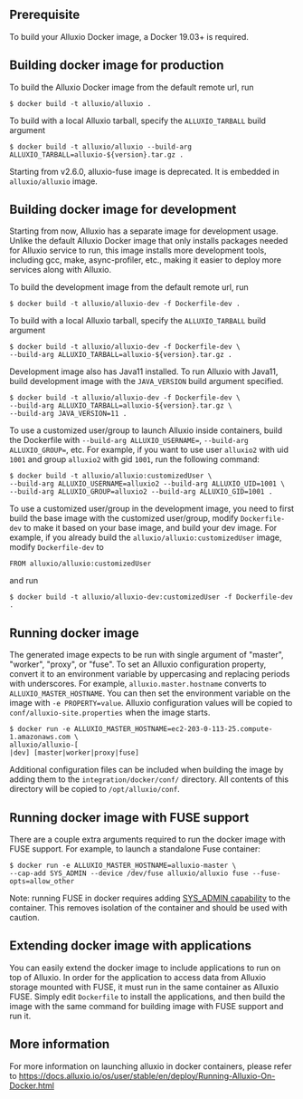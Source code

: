## Prerequisite
To build your Alluxio Docker image, a Docker 19.03+ is required. 

## Building docker image for production
To build the Alluxio Docker image from the default remote url, run
```console
$ docker build -t alluxio/alluxio .
```

To build with a local Alluxio tarball, specify the `ALLUXIO_TARBALL` build argument

```console
$ docker build -t alluxio/alluxio --build-arg ALLUXIO_TARBALL=alluxio-${version}.tar.gz .
```

Starting from v2.6.0, alluxio-fuse image is deprecated. It is embedded in `alluxio/alluxio` image.

## Building docker image for development
Starting from now, Alluxio has a separate image for development usage. Unlike the default Alluxio 
Docker image that only installs packages needed for Alluxio service to run, this image installs 
more development tools, including gcc, make, async-profiler, etc., making it easier to deploy more 
services along with Alluxio.

To build the development image from the default remote url, run
```console
$ docker build -t alluxio/alluxio-dev -f Dockerfile-dev .
```

To build with a local Alluxio tarball, specify the `ALLUXIO_TARBALL` build argument

```console
$ docker build -t alluxio/alluxio-dev -f Dockerfile-dev \
--build-arg ALLUXIO_TARBALL=alluxio-${version}.tar.gz .
```

Development image also has Java11 installed. To run Alluxio with Java11, build development image 
with the `JAVA_VERSION` build argument specified.

```console
$ docker build -t alluxio/alluxio-dev -f Dockerfile-dev \
--build-arg ALLUXIO_TARBALL=alluxio-${version}.tar.gz \
--build-arg JAVA_VERSION=11 .
```

To use a customized user/group to launch Alluxio inside containers, build the Dockerfile
with `--build-arg ALLUXIO_USERNAME=`, `--build-arg ALLUXIO_GROUP=`, etc. For example,
if you want to use user `alluxio2` with uid `1001` and group `alluxio2` with gid `1001`, run the following command:

```console
$ docker build -t alluxio/alluxio:customizedUser \
--build-arg ALLUXIO_USERNAME=alluxio2 --build-arg ALLUXIO_UID=1001 \
--build-arg ALLUXIO_GROUP=alluxio2 --build-arg ALLUXIO_GID=1001 .
```

To use a customized user/group in the development image,
you need to first build the base image with the customized user/group, 
modify `Dockerfile-dev` to make it based on your base image, and build your dev image.
For example, if you already build the `alluxio/alluxio:customizedUser` image, modify `Dockerfile-dev` to 

```
FROM alluxio/alluxio:customizedUser
```

and run

```console
$ docker build -t alluxio/alluxio-dev:customizedUser -f Dockerfile-dev .
```

## Running docker image
The generated image expects to be run with single argument of "master", "worker", "proxy", or "fuse".
To set an Alluxio configuration property, convert it to an environment variable by uppercasing
and replacing periods with underscores. For example, `alluxio.master.hostname` converts to
`ALLUXIO_MASTER_HOSTNAME`. You can then set the environment variable on the image with
`-e PROPERTY=value`. Alluxio configuration values will be copied to `conf/alluxio-site.properties`
when the image starts.

```console
$ docker run -e ALLUXIO_MASTER_HOSTNAME=ec2-203-0-113-25.compute-1.amazonaws.com \
alluxio/alluxio-[
|dev] [master|worker|proxy|fuse]
```

Additional configuration files can be included when building the image by adding them to the
`integration/docker/conf/` directory. All contents of this directory will be
copied to `/opt/alluxio/conf`.

## Running docker image with FUSE support
There are a couple extra arguments required to run the docker image with FUSE support. For example,
to launch a standalone Fuse container:

```console
$ docker run -e ALLUXIO_MASTER_HOSTNAME=alluxio-master \
--cap-add SYS_ADMIN --device /dev/fuse alluxio/alluxio fuse --fuse-opts=allow_other
```

Note: running FUSE in docker requires adding
[SYS_ADMIN capability](http://man7.org/linux/man-pages/man7/capabilities.7.html) to the container.
This removes isolation of the container and should be used with caution.

## Extending docker image with applications
You can easily extend the docker image to include applications to run on top of Alluxio.
In order for the application to access data from Alluxio storage mounted with FUSE, it must run
in the same container as Alluxio FUSE. Simply edit `Dockerfile` to install the applications, and 
then build the image with the same command for building image with FUSE support and run it.

## More information
For more information on launching alluxio in docker containers, please refer to
https://docs.alluxio.io/os/user/stable/en/deploy/Running-Alluxio-On-Docker.html
